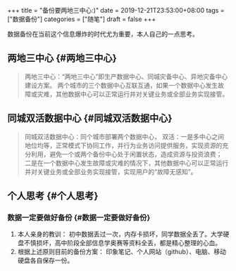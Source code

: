 +++
title = "备份要两地三中心:)"
date = 2019-12-21T23:53:00+08:00
tags = ["数据备份"]
categories = ["随笔"]
draft = false
+++

数据备份在当前这个信息爆炸的时代尤为重要，本人自己的一点思考。

<!--more-->


## 两地三中心 {#两地三中心}

> 两地三中心：“两地三中心”即生产数据中心、同城灾备中心、异地灾备中心建设方案。
> 两个城市的三个数据中心互联互通，如果一个数据中心发生故障或灾难，其他数据中心可以正常运行并对关键业务或全部业务实现接管。


## 同城双活数据中心 {#同城双活数据中心}

> 同城双活数据中心：同个城市部署两个数据中心，
> 双活：一是多中心之间地位均等，正常模式下协同工作，并行为业务访问提供服务，实现资源的充分利用，避免一个或两个备份中心处于闲置状态，造成资源与投资浪费；
> 二是在一个数据中心发生故障或灾难的情况下，其他数据中心可以正常运行并对关键业务或全部业务实现接管，实现用户的“故障无感知”。


## 个人思考 {#个人思考}


### 数据一定要做好备份 {#数据一定要做好备份}

1.  本人亲身的教训：
    初中数据丢过一次，内存卡损坏，同学数据全丢了。大学硬盘不慎损坏，高中阶段全部信息学奥赛等资料全丢，都是精心整理的心血。
2.  根据上述原则目前的备份方案：
    印象笔记、个人网站（github）、电脑、移动硬盘各自保存一份。